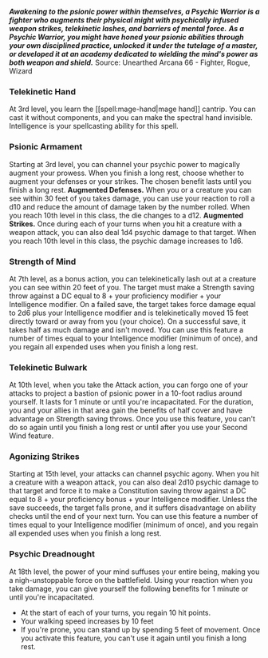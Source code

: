 ***Awakening to the psionic power within themselves, a Psychic Warrior is a fighter who augments their physical might with psychically infused weapon strikes, telekinetic lashes, and barriers of mental force.***
***As a Psychic Warrior, you might have honed your psionic abilities through your own disciplined practice, unlocked it under the tutelage of a master, or developed it at an academy dedicated to wielding the mind's power as both weapon and shield.***
Source: Unearthed Arcana 66 - Fighter, Rogue, Wizard
### Telekinetic Hand
At 3rd level, you learn the [[spell:mage-hand|mage hand]] cantrip. You can cast it without components, and you can make the spectral hand invisible. Intelligence is your spellcasting ability for this spell.
### Psionic Armament
Starting at 3rd level, you can channel your psychic power to magically augment your prowess. When you finish a long rest, choose whether to augment your defenses or your strikes. The chosen benefit lasts until you finish a long rest.
**Augmented Defenses.** When you or a creature you can see within 30 feet of you takes damage, you can use your reaction to roll a d10 and reduce the amount of damage taken by the number rolled. When you reach 10th level in this class, the die changes to a d12.
**Augmented Strikes.** Once during each of your turns when you hit a creature with a weapon attack, you can also deal 1d4 psychic damage to that target. When you reach 10th level in this class, the psychic damage increases to 1d6.
### Strength of Mind
At 7th level, as a bonus action, you can telekinetically lash out at a creature you can see within 20 feet of you. The target must make a Strength saving throw against a DC equal to 8 + your proficiency modifier + your Intelligence modifier. On a failed save, the target takes force damage equal to 2d6 plus your Intelligence modifier and is telekinetically moved 15 feet directly toward or away from you (your choice). On a successful save, it takes half as much damage and isn't moved.
You can use this feature a number of times equal to your Intelligence modifier (minimum of once), and you regain all expended uses when you finish a long rest.
### Telekinetic Bulwark
At 10th level, when you take the Attack action, you can forgo one of your attacks to project a bastion of psionic power in a 10-foot radius around yourself. It lasts for 1 minute or until you're incapacitated. For the duration, you and your allies in that area gain the benefits of half cover and have advantage on Strength saving throws.
Once you use this feature, you can't do so again until you finish a long rest or until after you use your Second Wind feature.
### Agonizing Strikes
Starting at 15th level, your attacks can channel psychic agony. When you hit a creature with a weapon attack, you can also deal 2d10 psychic damage to that target and force it to make a Constitution saving throw against a DC equal to 8 + your proficiency bonus + your Intelligence modifier. Unless the save succeeds, the target falls prone, and it suffers disadvantage on ability checks until the end of your next turn.
You can use this feature a number of times equal to your Intelligence modifier (minimum of once), and you regain all expended uses when you finish a long rest.
### Psychic Dreadnought
At 18th level, the power of your mind suffuses your entire being, making you a nigh-unstoppable force on the battlefield. Using your reaction when you take damage, you can give yourself the following benefits for 1 minute or until you're incapacitated.
* At the start of each of your turns, you regain 10 hit points.
* Your walking speed increases by 10 feet
* If you're prone, you can stand up by spending 5 feet of movement.
Once you activate this feature, you can't use it again until you finish a long rest.